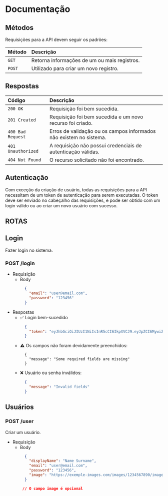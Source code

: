 # Documentação

## Métodos

Requisições para a API devem seguir os padrões:

| Método | Descrição |
|:---|:---|
| ```GET``` | Retorna informações de um ou mais registros. |
| ```POST``` | Utilizado para criar um novo registro. |

## Respostas

| Código | Descrição |
|:---|:---|
| ```200 OK``` | Requisição foi bem sucedida. |
| ```201 Created``` | Requisição foi bem sucedida e um novo recurso foi criado. |
| ```400 Bad Request``` | Erros de validação ou os campos informados não existem no sistema. |
| ```401 Unauthorized``` | A requisição não possui credenciais de autenticação válidas. |
| ```404 Not Found``` | O recurso solicitado não foi encontrado. |

## Autenticação

Com exceção da criação de usuário, todas as requisições para a API necessitam de um token de autenticação para serem executadas. O token deve ser enviado no cabeçalho das requisições, e pode ser obtido com um login válido ou ao criar um novo usuário com sucesso.

## ROTAS

## Login

Fazer login no sistema.

### POST /login

- Requisição
  - Body
    ```json
      {
        "email": "user@email.com",
        "password": "123456"
      }
    ```
- Respostas
  - ✅ Login bem-sucedido
    ```json
      {
        "token": "eyJhbGciOiJIUzI1NiIsInR5cCI6IkpXVCJ9.eyJpZCI6MywiZGlzcGxheU5hbWUiOiJCcmV0dCBXaWx0c2hpcmUiLCJlbWFpbCI6ImJyZXR0QGVtYWlsLmNvbSIsImltYWdlIjpudWxsLCJpYXQiOjE3MDcxNzY2MzgsImV4cCI6MTcwNzc4MTQzOH0.RLrU3qSMR2nrjT7JPdF0pOnfgkRm_fUaU_wfRA53MV0"
      }
    ```
  - ⚠️ Os campos não foram devidamente preenchidos:
    ```
      {
        "message": "Some required fields are missing"
      }
    ```
  - ❌ Usuário ou senha inválidos:
    ```json
      {
        "message": "Invalid fields"
      }
    ```
## Usuários

### POST /user

Criar um usuário.

- Requisição
  - Body
    ```json
      {
        "displayName": "Name Surname",
        "email": "user@email.com",
        "password": "123456",
        "image": "https://exemple-images.com/images/1234567890/image.jpg"
      }

     // O campo image é opcional
    ```
